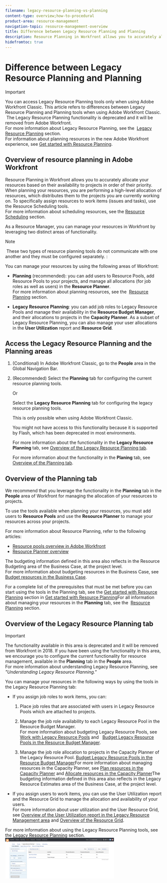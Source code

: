 ```yaml
---
filename: legacy-resource-planning-vs-planning
content-type: overview;how-to-procedural
product-area: resource-management
navigation-topic: resource-management-overview
title: Difference between Legacy Resource Planning and Planning
description: Resource Planning in Workfront allows you to accurately allocate your resources based on their availability to projects in order of their priority. When planning your resources, you are performing a high-level allocation of resources, which distributes them to the projects you are currently working on. To specifically assign resources to work items (issues and tasks), use the Resource Scheduling tools. For more information about scheduling resources, see the Resource Scheduling section.
hidefromtoc: true
---
```


# Difference between Legacy Resource Planning and Planning

>[!IMPORTANT]
>
>You can access Legacy&nbsp;Resource Planning tools only when using Adobe Workfront Classic. This article refers to differences between Legacy Resource Planning and Planning tools when using Adobe Workfront Classic. &nbsp;The Legacy Resource Planning functionality is deprecated and it will be removed from Adobe Workfront.&nbsp;  
>For more information about Legacy Resource Planning, see the&nbsp; [Legacy Resource Planning](../../resource-mgmt/legacy-res-planning/legacy-resource-planning.md)&nbsp;section.&nbsp;  
>For information about planning resources in the new Adobe Workfront experience, see [Get started with Resource Planning](../../resource-mgmt/resource-planning/get-started-resource-planning.md).

## Overview of resource planning in&nbsp;Adobe Workfront

Resource Planning in Workfront allows you to accurately allocate your resources based on their availability to projects in order of their priority. When planning your resources, you are performing a high-level allocation&nbsp;of resources, which distributes them&nbsp;to the projects you are currently working on. To specifically assign resources to work items (issues and tasks), use the Resource Scheduling tools.   
For more information about scheduling resources, see the [Resource Scheduling](../../resource-mgmt/resource-scheduling/resource-scheduling-overview.md) section.&nbsp;

As a Resource Manager, you can manage your resources in Workfront by leveraging two distinct areas of functionality.

>[!NOTE]
>
>&nbsp;These two types of resource planning tools&nbsp;do not communicate with one another and they must&nbsp;be configured&nbsp;separately.&nbsp;:

You can manage your resources by using the following areas of Workfront:

* **Planning** (recommended): you can add users to Resource Pools, add Resource Pools to your projects, and manage all&nbsp;allocations (for job roles as well as users) in the **Resource Planner**.  
  For more information about planning resources, see the&nbsp; [Resource Planning](../../resource-mgmt/resource-planning/resource-planning-overview.md)&nbsp;section.&nbsp; 

* **Legacy Resource Planning**: you can add job roles to Legacy Resource Pools and manage&nbsp;their availability in the **Resource Budget Manager**, and their allocations to projects in the **Capacity Planner**. As a subset of Legacy Resource Planning, you can also manage your user allocations in the **User Utilization** report and **Resource Grid**.

## Access the Legacy Resource Planning and the Planning areas

1. (Conditional) In Adobe Workfront Classic, go to the **People** area in the Global Navigation Bar.
1. (Recommended) Select the&nbsp;**Planning** tab for configuring the current resource planning&nbsp;tools.

   Or

   Select the **Legacy Resource Planning** tab for configuring the legacy resource planning&nbsp;tools.

   This is only possible when using Adobe Workfront Classic.

   You might not have access to this functionality because it is supported by Flash, which has been deprecated in most environments.

   For more information about the functionality in the **Legacy Resource Planning** tab, see [Overview of the Legacy Resource Planning tab](#legacy-planning).

   For more information about the functionality in the **Planing** tab, see [Overview of the Planning tab](#planning).

## Overview of the Planning tab

We recommend that you leverage the functionality in the **Planning**&nbsp;tab in the **People** area of Workfront for managing the allocation of your resources to projects.

To use the tools available when planning your resources, you must add users to&nbsp;**Resource Pools** and use the **Resource Planner** to manage your resources across your projects.

For more information about Resource Planning, refer to the following articles:

* [Resource pools overview in Adobe Workfront](../../resource-mgmt/resource-planning/resource-pools/work-with-resource-pools.md) 
* [Resource Planner overview](../../resource-mgmt/resource-planning/get-started-resource-planner.md)

The budgeting information defined in this area also reflects in the Resource Budgeting area of the Business Case, at the project level.  
For more information about budgeting resources in the Business Case, see [Budget resources in the Business Case](../../manage-work/projects/define-a-business-case/budget-resources-in-business-case.md).

For a complete list of the prerequisites that must be met before you can start using the tools in the Planning tab, see the [Get started with Resource Planning](../../resource-mgmt/resource-planning/get-started-resource-planning.md) section in [Get started with Resource Planning](../../resource-mgmt/resource-planning/get-started-resource-planning.md)For all information about managing your resources in the&nbsp;**Planning** tab, see the&nbsp; [Resource Planning](../../resource-mgmt/resource-planning/resource-planning-overview.md)&nbsp;section.&nbsp;&nbsp;

## Overview of the Legacy Resource Planning tab

>[!IMPORTANT]
>
>The functionality available in this area is deprecated and it will be removed from Workfront in 2018.&nbsp;If you have been using the functionality in this area, we encourage you to configure the current&nbsp;functionality for resource management, available in the **Planning** tab in the **People** area.  
>For more information about understanding Legacy Resource Planning, see *"Understanding Legacy Resource Planning."*

You can manage your resources in the following ways by using the tools in the Legacy Resource Planning tab:

* If you assign job roles to work items, you can:

   1. Place&nbsp;job roles that are associated with users in Legacy Resource Pools which are attached to projects. 
   1. Manage the job role availability&nbsp;to each Legacy Resource Pool in the Resource Budget Manager.  
      For more information about budgeting Legacy Resource Pools, see [Work with Legacy Resource Pools](../../resource-mgmt/legacy-res-planning/work-with-legacy-resource-pools.md) and &nbsp; [Budget Legacy Resource Pools in the Resource Budget Manager](../../resource-mgmt/legacy-res-planning/budget-legacy-pools-in-budget-manager.md).
   
   1. Manage the job role allocation to projects&nbsp;in the Capacity Planner of the Legacy Resource Pool. [Budget Legacy Resource Pools in the Resource Budget Manager](../../resource-mgmt/legacy-res-planning/budget-legacy-pools-in-budget-manager.md)For more information about managing resources in the Capacity Planner, see [Plan resources in the Capacity Planner](../../resource-mgmt/legacy-res-planning/plan-resources-in-capacity-planner.md) and [Allocate resources in the Capacity Planner](../../resource-mgmt/legacy-res-planning/allocate-resources-in-capacity-planner.md)The budgeting information defined in this area also reflects in the Legacy Resource Estimates area of the Business Case, at the project level.&nbsp;

* If you assign users to work items, you can use&nbsp;the User Utilization report and the Resource Grid to manage the allocation and availability of your users.  
  For more information about user utilization and the User Resource Grid, see [Overview of the User Utilization report in the Legacy Resource Management area](../../resource-mgmt/legacy-res-planning/legacy-user-utilization-report.md) and [Overview of the Resource Grid](../../resource-mgmt/legacy-res-planning/resource-grid-overview.md).

For more information about using the Legacy Resource Planning tools, see the [Legacy Resource Planning](../../resource-mgmt/legacy-res-planning/legacy-resource-planning.md) section.  
![Legacy_resource_planning_tab.png](assets/legacy-resource-planning-tab-350x130.png)

&nbsp;
